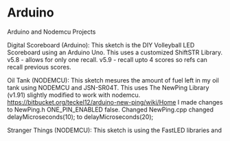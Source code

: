 # Arduino
Arduino and Nodemcu Projects

Digital Scoreboard (Arduino):
  This sketch is the DIY Volleyball LED Scoreboard using an Arduino Uno. This uses a customized ShiftSTR Library.
  v5.8 - allows for only one recall.
  v5.9 - recall upto 4 scores so refs can recall previous scores.
  
Oil Tank (NODEMCU):
  This sketch mesures the amount of fuel left in my oil tank using NODEMCU and JSN-SR04T. This uses The NewPing Library (v1.91) slightly modified to work with nodemcu. https://bitbucket.org/teckel12/arduino-new-ping/wiki/Home
  I made changes to NewPing.h ONE_PIN_ENABLED false. Changed NewPing.cpp changed delayMicroseconds(10); to delayMicroseconds(20);
  
Stranger Things (NODEMCU):
  This sketch is using the FastLED libraries and 
